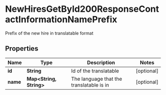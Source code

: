 

# NewHiresGetById200ResponseContactInformationNamePrefix

Prefix of the new hire in translatable format

## Properties

| Name | Type | Description | Notes |
|------------ | ------------- | ------------- | -------------|
|**id** | **String** | Id of the translatable |  [optional] |
|**name** | **Map&lt;String, String&gt;** | The language that the translatable is in |  [optional] |



